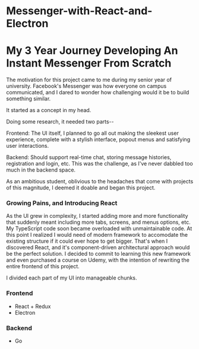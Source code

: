 # Messenger-with-React-and-Electron



# My 3 Year Journey Developing An Instant Messenger From Scratch


The motivation for this project came to me during my senior year of university. Facebook's Messenger was how everyone on campus communicated, and I dared to wonder how challenging would it be to build something similar.

It started as a concept in my head.

Doing some research, it needed two parts--

Frontend: The UI itself, I planned to go all out making the sleekest user experience, complete with a stylish interface, popout menus and satisfying user interactions.


Backend: Should support real-time chat, storing message histories, registration and login, etc. This was the challenge, as I've never dabbled too much in the backend space.



As an ambitious student, oblivious to the headaches that come with projects of this magnitude, I deemed it doable and began this project.


### Growing Pains, and Introducing React

As the UI grew in complexity, I started adding more and more functionality that suddenly meant including more tabs, screens, and menus options, etc. My TypeScript code soon became overloaded with unmaintainable code. At this point I realized I would  need of modern framework to accomodate the existing structure if it could ever hope to get bigger. That's when I discovered React, and it's component-driven architectural approach would be the perfect solution.  I decided to commit to learning this new framework and even purchased a course on Udemy, with the intention of rewriting the entire frontend of this project.

I divided each part of my UI into manageable chunks.



### Frontend
* React + Redux
* Electron

### Backend
* Go

